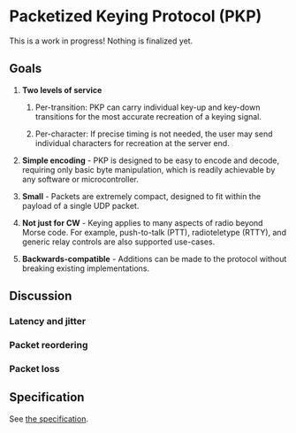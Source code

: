 # Packetized Keying Protocol (PKP)

This is a work in progress! Nothing is finalized yet.

## Goals

1. **Two levels of service**

   1. Per-transition: PKP can carry individual key-up and key-down transitions for the most accurate recreation of a keying signal.

   2. Per-character: If precise timing is not needed, the user may send individual characters for recreation at the server end.

2. **Simple encoding** - PKP is designed to be easy to encode and decode, requiring only basic byte manipulation, which is readily achievable by any software or microcontroller.

3. **Small** - Packets are extremely compact, designed to fit within the payload of a single UDP packet.

4. **Not just for CW** - Keying applies to many aspects of radio beyond Morse code. For example, push-to-talk (PTT), radioteletype (RTTY), and generic relay controls are also supported use-cases.

5. **Backwards-compatible** - Additions can be made to the protocol without breaking existing implementations.

## Discussion

### Latency and jitter

### Packet reordering

### Packet loss

## Specification

See [the specification](SPECIFICATION.md).

